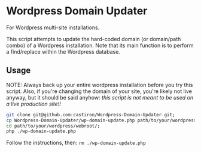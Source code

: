# Wordpress Domain Updater

For Wordpress multi-site installations.

This script attempts to update the hard-coded domain (or domain/path combo) of a Wordpress installation.  Note that its main function is to perform a find/replace within the Wordpress database.

## Usage

NOTE: Always back up your entire wordpress installation before you try this script.  Also, if you're changing the domain of your site, you're likely not live anyway, but it should be said anyhow: *this script is not meant to be used on a live production site!!*

```bash
git clone git@github.com:castiron/Wordpress-Domain-Updater.git;
cp Wordpress-Domain-Updater/wp-domain-update.php path/to/your/wordpress/webroot/;
cd path/to/your/wordpress/webroot/;
php ./wp-domain-update.php
```

Follow the instructions, then: `rm ./wp-domain-update.php`
